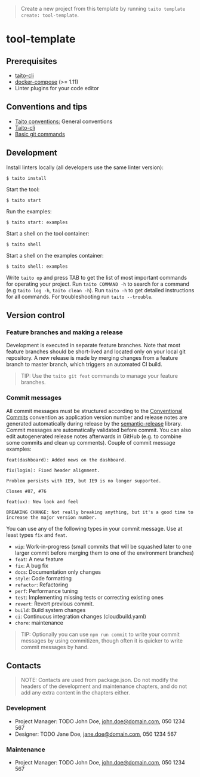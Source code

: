 > Create a new project from this template by running `taito template create: tool-template`.

# tool-template

## Prerequisites

* [taito-cli](https://github.com/TaitoUnited/taito-cli#readme)
* [docker-compose](https://docs.docker.com/compose/install/) (>= 1.11)
* Linter plugins for your code editor

## Conventions and tips

* [Taito conventions:](https://github.com/TaitoUnited/taito/wiki/Conventions) General conventions
* [Taito-cli](https://github.com/TaitoUnited/taito/wiki/Taito-cli)
* [Basic git commands](https://github.com/TaitoUnited/taito/wiki/Git-and-GitHub#git-commands)

## Development

Install linters locally (all developers use the same linter version):

    $ taito install

Start the tool:

    $ taito start

Run the examples:

    $ taito start: examples

Start a shell on the tool container:

    $ taito shell

Start a shell on the examples container:

    $ taito shell: examples

Write `taito op` and press TAB to get the list of most important commands for operating your project. Run `taito COMMAND -h` to search for a command (e.g `taito log -h`, `taito clean -h`). Run `taito -h` to get detailed instructions for all commands. For troubleshooting run `taito --trouble`.

## Version control

### Feature branches and making a release

Development is executed in separate feature branches. Note that most feature branches should be short-lived and located only on your local git repository. A new release is made by merging changes from a feature branch to master branch, which triggers an automated CI build.

> TIP: Use the `taito git feat` commands to manage your feature branches.

### Commit messages

All commit messages must be structured according to the [Conventional Commits](http://conventionalcommits.org/) convention as application version number and release notes are generated automatically during release by the [semantic-release](https://github.com/semantic-release/semantic-release) library. Commit messages are automatically validated before commit. You can also edit autogenerated release notes afterwards in GitHub (e.g. to combine some commits and clean up comments). Couple of commit message examples:

```
feat(dashboard): Added news on the dashboard.
```

```
fix(login): Fixed header alignment.

Problem persists with IE9, but IE9 is no longer supported.

Closes #87, #76
```

```
feat(ux): New look and feel

BREAKING CHANGE: Not really breaking anything, but it's a good time to
increase the major version number.
```

You can use any of the following types in your commit message. Use at least types `fix` and `feat`.

* `wip`: Work-in-progress (small commits that will be squashed later to one larger commit before merging them to one of the environment branches)
* `feat`: A new feature
* `fix`: A bug fix
* `docs`: Documentation only changes
* `style`: Code formatting
* `refactor`: Refactoring
* `perf`: Performance tuning
* `test`: Implementing missing tests or correcting existing ones
* `revert`: Revert previous commit.
* `build`: Build system changes
* `ci`: Continuous integration changes (cloudbuild.yaml)
* `chore`: maintenance

> TIP: Optionally you can use `npm run commit` to write your commit messages by using commitizen, though often it is quicker to write commit messages by hand.

## Contacts

> NOTE: Contacts are used from package.json. Do not modify the headers of the development and maintenance chapters, and do not add any extra content in the chapters either.

### Development

* Project Manager: TODO John Doe, john.doe@domain.com, 050 1234 567
* Designer: TODO Jane Doe, jane.doe@domain.com, 050 1234 567

### Maintenance

* Project Manager: TODO John Doe, john.doe@domain.com, 050 1234 567
